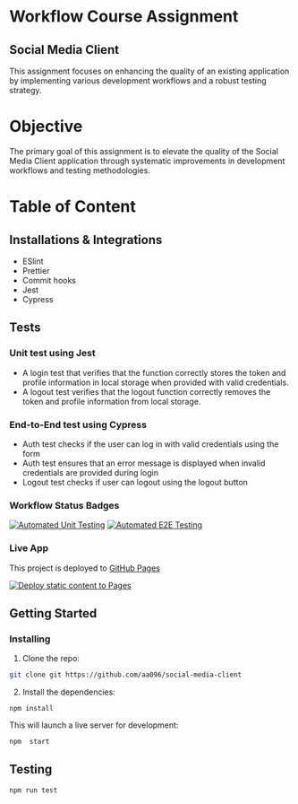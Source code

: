 # Workflow Course Assignment
## Social Media Client
This assignment focuses on enhancing the quality of an existing application by implementing various development workflows and a robust testing strategy.

# Objective
The primary goal of this assignment is to elevate the quality of the Social Media Client application through systematic improvements in development workflows and testing methodologies.

# Table of Content
## Installations & Integrations
- ESlint
- Prettier
- Commit hooks
- Jest
- Cypress

## Tests 
### Unit test using Jest
  - A login test that verifies that the function correctly stores the token and profile information in local storage when provided with valid credentials.
  - A logout test verifies that the logout function correctly removes the token and profile information from local storage.

### End-to-End test using Cypress
  - Auth test checks if the user can log in with valid credentials using the form
  - Auth test ensures that an error message is displayed when invalid credentials are provided during login
  - Logout test checks if user can logout using the logout button

### Workflow Status Badges
[![Automated Unit Testing](https://github.com/aa096/social-media-client/actions/workflows/unit-test.yml/badge.svg)](https://github.com/aa096/social-media-client/actions/workflows/unit-test.yml) 
[![Automated E2E Testing](https://github.com/aa096/social-media-client/actions/workflows/e2e-test.yml/badge.svg)](https://github.com/aa096/social-media-client/actions/workflows/e2e-test.yml)

### Live App
This project is deployed to [GitHub Pages](https://aa096.github.io/social-media-client/)

[![Deploy static content to Pages](https://github.com/aa096/social-media-client/actions/workflows/pages.yml/badge.svg)](https://github.com/aa096/social-media-client/actions/workflows/pages.yml)

## Getting Started

### Installing

1. Clone the repo:

```bash
git clone git https://github.com/aa096/social-media-client
```

2. Install the dependencies:

```
npm install
```
This will launch a live server for development:

```bash
npm  start
```

## Testing
```bash
npm run test
```
